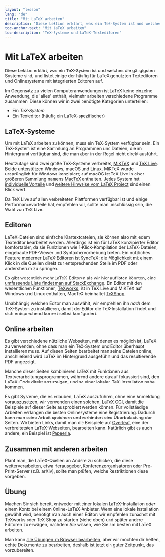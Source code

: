 ```yaml
---
layout: "lesson"
lang: "de"
title: "Mit LaTeX arbeiten"
description: "Diese Lektion erklärt, was ein TeX-System ist und welches die gängigsten Systeme sind, und listet einige der häufig für LaTeX genutzten Texteditoren und Onlinesysteme mit integrierten Editoren auf."
toc-anchor-text: "Mit LaTeX arbeiten"
toc-description: "TeX-Systeme und LaTeX-Texteditoren"
---
```


# Mit LaTeX arbeiten

<span
  class="summary">Diese Lektion erklärt, was ein TeX-System ist und welches die gängigsten Systeme sind, und listet einige der häufig für LaTeX genutzten Texteditoren und Onlinesysteme mit integrierten Editoren auf.</span>


Im Gegensatz zu vielen Computeranwendungen ist LaTeX keine einzelne Anwendung,
die 'alles' enthält, vielmehr arbeiten verschiedene Programme zusammen. Diese
können wir in zwei benötigte Kategorien unterteilen:

- Ein _TeX-System_
- Ein Texteditor (häufig ein LaTeX-spezifischer)

## LaTeX-Systeme

Um mit LaTeX arbeiten zu können, muss ein TeX-System verfügbar sein. Ein
TeX-System ist eine Sammlung an Programmen und Dateien, die im Hintergrund
verfügbar sind, die man aber in der Regel nicht direkt ausführt.

Heutzutage sind zwei große TeX-Systeme verbreitet,
[MiKTeX](https://miktex.org/) und [TeX Live](https://tug.org/texlive). Beide
unterstützen Windows, macOS und Linux.
MiKTeX wurde ursprünglich für Windows konzipiert;
auf macOS ist TeX Live in einer größeren Sammlung namens [MacTeX](http://www.tug.org/mactex/) enthalten.
Jedes System hat
[individuelle Vorteile](https://tex.stackexchange.com/questions/20036) und
[weitere Hinweise vom LaTeX Project](https://www.latex-project.org/get/) sind
einen Blick wert.

Da TeX Live auf allen verbreiteten Plattformen verfügbar ist und einige
Performancevorteile hat, empfehlen wir, sollte man unschlüssig sein, die Wahl
von TeX Live.

## Editoren

LaTeX-Dateien sind einfache Klartextdateien, sie können also mit jedem
Texteditor bearbeitet werden. Allerdings ist ein für LaTeX konzipierter Editor
komfortabler, da sie Funktionen wie 1-Klick-Kompilation der LaTeX-Dateien,
eingebaute PDF-Viewer und Syntaxhervorhebung bieten. Ein nützliches Feature
moderner LaTeX-Editoren ist SyncTeX: die Möglichkeit mit einem Klick in die
Quellen direkt zur entsprechenden Stelle im PDF oder andersherum zu springen.

Es gibt wesentlich mehr LaTeX-Editoren als wir hier auflisten könnten, eine
[umfassende Liste findet man auf
StackExchange](https://tex.stackexchange.com/questions/339/latex-editors-ides).
Ein Editor mit den wesentlichen Funktionen, [TeXworks](https://tug.org/texworks),
ist in TeX Live und MiKTeX auf Windows und Linux enthalten, MacTeX beinhaltet
[TeXShop](https://pages.uoregon.edu/koch/texshop/).

<p
  class="hint">Unabhängig welchen Editor man auswählt, wir empfehlen ihn <i>nach</i> dem TeX-System zu installieren, damit der Editor die TeX-Installation findet und sich entsprechend korrekt selbst konfiguriert.</p>

## Online arbeiten

Es gibt verschiedene nützliche Webseiten, mit denen es möglich ist, LaTeX zu
verwenden, ohne dass man ein TeX-System und Editor überhaupt installieren muss.
Auf diesen Seiten bearbeitet man seine Dateien online, anschließend wird LaTeX
im Hintergrund ausgeführt und das resultierende PDF angezeigt.

Manche dieser Seiten kombinieren LaTeX mit Funktionen aus
Textverarbeitungsprogrammen, während andere darauf fokussiert sind, den
LaTeX-Code direkt anzuzeigen, und so einer lokalen TeX-Installation nahe kommen.

Es gibt Systeme, die es erlauben, LaTeX auszuführen, ohne eine Anmeldung
vorauszusetzen, wir verwenden einen solchen,
[LaTeX CGI](https://latexcgi.xyz), damit die Beispiele auf dieser Seite
ausprobiert werden können. Für vollständige Arbeiten verlangen die besten
Onlinesysteme eine Registrierung. Dadurch kann man seine Arbeit speichern und
verhindert eine Überbelastung der Seiten. Wir bieten Links, damit man die
Beispiele auf [Overleaf](https://www.overleaf.com), eine der verbreitetsten
LaTeX-Webseiten, bearbeiten kann. Natürlich gibt es auch andere, ein Beispiel
ist [Papeeria](https://papeeria.com/).

## Zusammen mit anderen arbeiten

Plant man, die LaTeX-Quellen an Andere zu schicken, die diese weiterverarbeiten,
etwa Herausgeber, Konferenzorganisatoren oder Pre-Print-Server (z.B. arXiv),
sollte man prüfen, welche Restriktionen diese vorgeben.

## Übung

Machen Sie sich bereit, entweder mit einer lokalen LaTeX-Installation _oder_
einem Konto bei einem Online-LaTeX-Anbieter. Wenn eine lokale Installation
gewählt wird, benötigt man auch einen Editor: wir empfehlen zunächst mit
TeXworks oder TeX Shop zu starten (siehe oben) und später andere Editoren zu
erwägen, nachdem _Sie_ wissen, wie Sie am besten mit LaTeX arbeiten.

Man kann [alle Übungen im Browser bearbeiten](help.md), aber wir möchten dir
helfen, echte Dokumente zu bearbeiten, deshalb ist jetzt ein guter Zeitpunkt,
das vorzubereiten.
